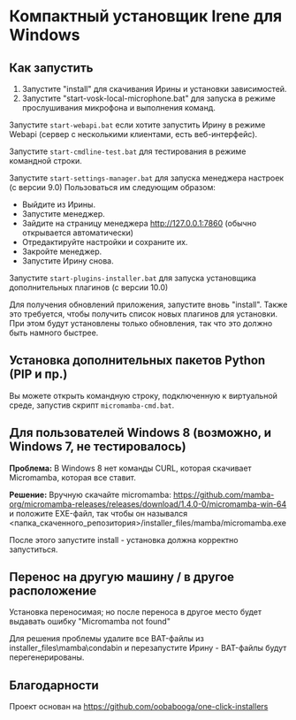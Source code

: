 # Компактный установщик Irene для Windows

## Как запустить

1. Запустите "install" для скачивания Ирины и установки зависимостей. 
2. Запустите "start-vosk-local-microphone.bat" для запуска в режиме прослушивания микрофона и выполнения команд.

Запустите `start-webapi.bat` если хотите запустить Ирину в режиме Webapi (сервер с несколькими клиентами, есть веб-интерфейс).

Запустите `start-cmdline-test.bat` для тестирования в режиме командной строки.

Запустите `start-settings-manager.bat` для запуска менеджера настроек (с версии 9.0)
Пользоваться им следующим образом:
- Выйдите из Ирины.
- Запустите менеджер.
- Зайдите на страницу менеджера http://127.0.0.1:7860 (обычно открывается автоматически)
- Отредактируйте настройки и сохраните их.
- Закройте менеджер.
- Запустите Ирину снова.

Запустите `start-plugins-installer.bat` для запуска установщика дополнительных плагинов (с версии 10.0)

Для получения обновлений приложения, запустите вновь "install". Также это требуется, чтобы получить список новых плагинов для установки.
При этом будут установлены только обновления, так что это должно быть намного быстрее.

## Установка дополнительных пакетов Python (PIP и пр.)

Вы можете открыть командную строку, подключенную к виртуальной среде, запустив скрипт `micromamba-cmd.bat`.

## Для пользователей Windows 8 (возможно, и Windows 7, не тестировалось)

**Проблема:** В Windows 8 нет команды CURL, которая скачивает Micromamba, которая все ставит.

**Решение:** Вручную скачайте micromamba: https://github.com/mamba-org/micromamba-releases/releases/download/1.4.0-0/micromamba-win-64
и положите EXE-файл, так чтобы он назывался <папка_скаченного_репозитория>/installer_files/mamba/micromamba.exe 

После этого запустите install - установка должна корректно запуститься.

## Перенос на другую машину / в другое расположение

Установка переносимая; но после переноса в другое место будет выдавать ошибку "Micromamba not found"

Для решения проблемы удалите все BAT-файлы из installer_files\mamba\condabin и перезапустите Ирину - 
BAT-файлы будут перегенерированы.

## Благодарности

Проект основан на https://github.com/oobabooga/one-click-installers